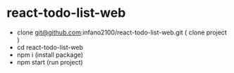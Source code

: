# react-todo-list-web
- clone git@github.com:infano2100/react-todo-list-web.git ( clone project )
- cd react-todo-list-web
- npm i (install package)
- npm start (run project)